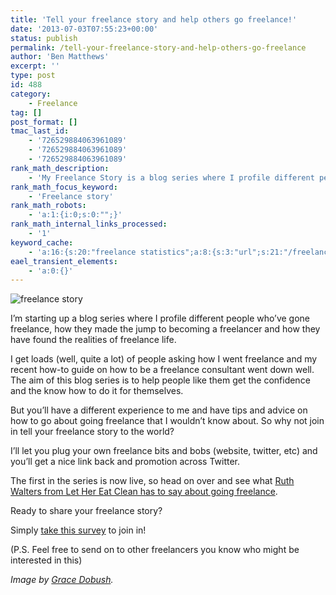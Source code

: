 ```yaml
---
title: 'Tell your freelance story and help others go freelance!'
date: '2013-07-03T07:55:23+00:00'
status: publish
permalink: /tell-your-freelance-story-and-help-others-go-freelance
author: 'Ben Matthews'
excerpt: ''
type: post
id: 488
category:
    - Freelance
tag: []
post_format: []
tmac_last_id:
    - '726529884063961089'
    - '726529884063961089'
    - '726529884063961089'
rank_math_description:
    - 'My Freelance Story is a blog series where I profile different people who''ve gone freelance and find out how they made the jump to becoming a freelancer.'
rank_math_focus_keyword:
    - 'Freelance story'
rank_math_robots:
    - 'a:1:{i:0;s:0:"";}'
rank_math_internal_links_processed:
    - '1'
keyword_cache:
    - 'a:16:{s:20:"freelance statistics";a:8:{s:3:"url";s:21:"/freelance-statistics";s:5:"times";s:0:"";s:7:"between";s:0:"";s:6:"before";s:0:"";s:5:"after";s:0:"";s:4:"case";N;s:8:"nofollow";N;s:9:"newwindow";N;}s:19:"freelance portfolio";a:8:{s:3:"url";s:30:"/courses/freelance-portfolios/";s:5:"times";s:0:"";s:7:"between";s:0:"";s:6:"before";s:0:"";s:5:"after";s:0:"";s:4:"case";N;s:8:"nofollow";N;s:9:"newwindow";N;}s:19:"accounting software";a:8:{s:3:"url";s:33:"/best-online-accounting-software/";s:5:"times";s:0:"";s:7:"between";s:0:"";s:6:"before";s:0:"";s:5:"after";s:0:"";s:4:"case";N;s:8:"nofollow";N;s:9:"newwindow";N;}s:19:"freelance community";a:8:{s:3:"url";s:20:"/freelance-community";s:5:"times";s:0:"";s:7:"between";s:0:"";s:6:"before";s:0:"";s:5:"after";s:0:"";s:4:"case";N;s:8:"nofollow";N;s:9:"newwindow";N;}s:19:"freelance questions";a:8:{s:3:"url";s:20:"/freelance-community";s:5:"times";s:0:"";s:7:"between";s:0:"";s:6:"before";s:0:"";s:5:"after";s:0:"";s:4:"case";N;s:8:"nofollow";N;s:9:"newwindow";N;}s:18:"freelance expenses";a:8:{s:3:"url";s:19:"/freelance-expenses";s:5:"times";s:0:"";s:7:"between";s:0:"";s:6:"before";s:0:"";s:5:"after";s:0:"";s:4:"case";N;s:8:"nofollow";N;s:9:"newwindow";N;}s:18:"freelance training";a:8:{s:3:"url";s:8:"/courses";s:5:"times";s:0:"";s:7:"between";s:0:"";s:6:"before";s:0:"";s:5:"after";s:0:"";s:4:"case";N;s:8:"nofollow";N;s:9:"newwindow";N;}s:15:"freelance tools";a:8:{s:3:"url";s:21:"/best-freelance-tools";s:5:"times";s:0:"";s:7:"between";s:0:"";s:6:"before";s:0:"";s:5:"after";s:0:"";s:4:"case";N;s:8:"nofollow";N;s:9:"newwindow";N;}s:15:"freelance rates";a:8:{s:3:"url";s:16:"/freelance-rates";s:5:"times";s:0:"";s:7:"between";s:0:"";s:6:"before";s:0:"";s:5:"after";s:0:"";s:4:"case";N;s:8:"nofollow";N;s:9:"newwindow";N;}s:14:"freelance work";a:8:{s:3:"url";s:15:"/freelance-work";s:5:"times";s:0:"";s:7:"between";s:0:"";s:6:"before";s:0:"";s:5:"after";s:0:"";s:4:"case";N;s:8:"nofollow";N;s:9:"newwindow";N;}s:14:"freelance jobs";a:8:{s:3:"url";s:15:"/freelance-jobs";s:5:"times";s:0:"";s:7:"between";s:0:"";s:6:"before";s:0:"";s:5:"after";s:0:"";s:4:"case";N;s:8:"nofollow";N;s:9:"newwindow";N;}s:13:"balance sheet";a:8:{s:3:"url";s:46:"https://freetrain.co/balance-sheet-definition/";s:5:"times";s:0:"";s:7:"between";s:0:"";s:6:"before";s:0:"";s:5:"after";s:0:"";s:4:"case";N;s:8:"nofollow";N;s:9:"newwindow";N;}s:7:"courses";a:8:{s:3:"url";s:8:"/courses";s:5:"times";s:0:"";s:7:"between";s:0:"";s:6:"before";s:0:"";s:5:"after";s:0:"";s:4:"case";N;s:8:"nofollow";N;s:9:"newwindow";N;}s:5:"rates";a:8:{s:3:"url";s:16:"/freelance-rates";s:5:"times";s:0:"";s:7:"between";s:0:"";s:6:"before";s:0:"";s:5:"after";s:0:"";s:4:"case";N;s:8:"nofollow";N;s:9:"newwindow";N;}s:4:"ir35";a:8:{s:3:"url";s:5:"/ir35";s:5:"times";s:0:"";s:7:"between";s:0:"";s:6:"before";s:0:"";s:5:"after";s:0:"";s:4:"case";N;s:8:"nofollow";N;s:9:"newwindow";N;}s:13:"keywords_time";i:1565621983;}'
eael_transient_elements:
    - 'a:0:{}'
---
```

![freelance story](http://benrmatthews.com/wp-content/uploads/2013/07/Screen-Shot-2013-07-02-at-20.17.28.png)

I’m starting up a blog series where I profile different people who’ve gone freelance, how they made the jump to becoming a freelancer and how they have found the realities of freelance life.

I get loads (well, quite a lot) of people asking how I went freelance and my recent how-to guide on how to be a freelance consultant went down well. The aim of this blog series is to help people like them get the confidence and the know how to do it for themselves.

But you’ll have a different experience to me and have tips and advice on how to go about going freelance that I wouldn’t know about. So why not join in tell your freelance story to the world?

I’ll let you plug your own freelance bits and bobs (website, twitter, etc) and you’ll get a nice link back and promotion across Twitter.

The first in the series is now live, so head on over and see what [Ruth Walters from Let Her Eat Clean has to say about going freelance](http://benrmatthews.com/2013/07/how-i-went-freelance-ruth-walter-let-her-eat-clean/ "How I went freelance: Ruth Walters").

Ready to share your freelance story?

Simply [take this survey](https://benrmatthews.typeform.com/to/NzU7Q8 "Tell us your freelance story") to join in!

(P.S. Feel free to send on to other freelancers you know who might be interested in this)

*Image by [Grace Dobush](http://gracedobush.wordpress.com/2013/05/28/getting-work-and-keeping-work-neil-gaiman-and-gifs/).*